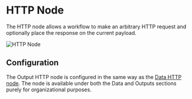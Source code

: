 # HTTP Node

The HTTP node allows a workflow to make an arbitrary HTTP request and optionally place the response on the current payload.

![HTTP Node](/images/workflows/outputs/http-node.png "HTTP Node")

## Configuration

The Output HTTP node is configured in the same way as the [Data HTTP node](/workflows/data/http/). The node is available under both the Data and Outputs sections purely for organizational purposes.
